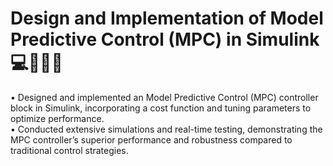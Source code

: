 # Design and Implementation of Model Predictive Control (MPC) in Simulink 💻👨🏻‍💻

• Designed and implemented an Model Predictive Control (MPC) controller block in Simulink, incorporating a cost
function and tuning parameters to optimize performance.<br/>
• Conducted extensive simulations and real-time testing, demonstrating the MPC controller’s superior performance
and robustness compared to traditional control strategies.<br/>
